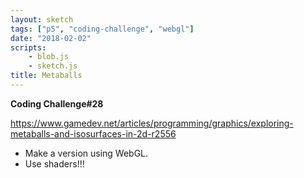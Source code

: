 ```yaml
---
layout: sketch
tags: ["p5", "coding-challenge", "webgl"]
date: "2018-02-02"
scripts: 
    - blob.js
    - sketch.js
title: Metaballs
---
```


**Coding Challenge#28**

<https://www.gamedev.net/articles/programming/graphics/exploring-metaballs-and-isosurfaces-in-2d-r2556>   



* Make a version using WebGL.
* Use shaders!!!
